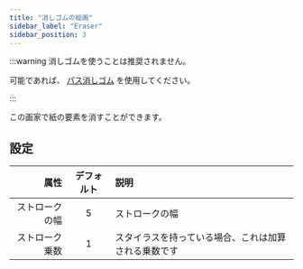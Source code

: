 ```yaml
---
title: "消しゴムの絵画"
sidebar_label: "Eraser"
sidebar_position: 3
---
```



:::warning 消しゴムを使うことは推奨されません。

可能であれば、 [パス消しゴム](path_eraser) を使用してください。

:::

この画家で紙の要素を消すことができます。

## 設定

|      属性 | デフォルト | 説明                         |
| -------:|:-----:|:-------------------------- |
| ストロークの幅 |   5   | ストロークの幅                    |
| ストローク乗数 |   1   | スタイラスを持っている場合、これは加算される乗数です |

